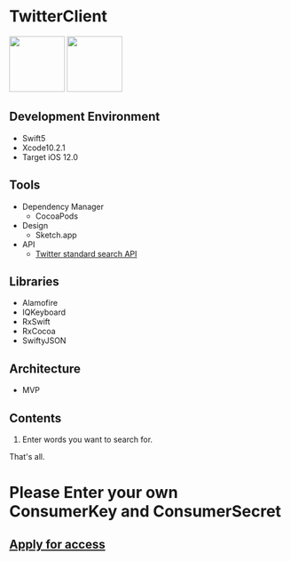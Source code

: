 # TwitterClient
<img src="https://user-images.githubusercontent.com/41004390/57594240-690a6d00-7582-11e9-96f6-e215839bacaf.png" width="100">
<img src="https://user-images.githubusercontent.com/41004390/57594242-69a30380-7582-11e9-8d0c-e8933a9fb8e1.png" width="100">

## Development Environment
- Swift5
- Xcode10.2.1
- Target iOS 12.0

## Tools
- Dependency Manager
  - CocoaPods
- Design
  - Sketch.app
- API
  - [Twitter standard search API](https://developer.twitter.com/en/docs/tweets/search/api-reference/get-search-tweets.html)

## Libraries
- Alamofire
- IQKeyboard
- RxSwift
- RxCocoa
- SwiftyJSON

## Architecture
- MVP

## Contents
1. Enter words you want to search for.

That's all.

# Please Enter your own ConsumerKey and ConsumerSecret
## [Apply for access](https://developer.twitter.com/en/apply-for-access)
